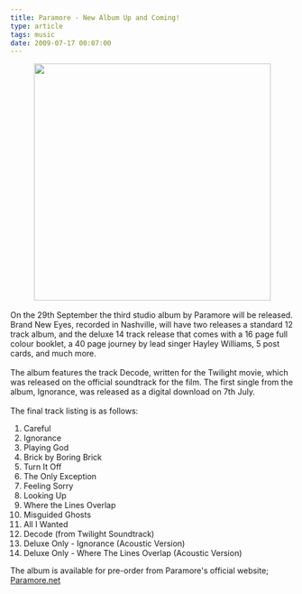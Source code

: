 ```yaml
---
title: Paramore - New Album Up and Coming!
type: article
tags: music
date: 2009-07-17 00:07:00
---
```

<div class="separator" style="clear:both;text-align:center;"><a href="http://img189.imageshack.us/img189/6617/bnefinal211024x1024.jpg" style="margin-left:1em;margin-right:1em;"><img border="0" height="420" src="http://img189.imageshack.us/img189/6617/bnefinal211024x1024.jpg" width="420" /></a></div><br />On the 29th September the third studio album by Paramore will be released.  Brand New Eyes, recorded in Nashville, will have two releases a standard 12 track album, and the deluxe 14 track release that comes with a 16 page full colour booklet, a 40 page journey by lead singer Hayley Williams, 5 post cards, and much more.<br /><br />The album features the track Decode, written for the Twilight movie, which was released on the official soundtrack for the film.  The first single from the album, Ignorance, was released as a digital download on 7th July.<br /><br />The final track listing is as follows:<br /><ol><li>Careful</li><li>Ignorance</li><li>Playing God</li><li>Brick by Boring Brick</li><li>Turn It Off</li><li>The Only Exception</li><li>Feeling Sorry</li><li>Looking Up</li><li>Where the Lines Overlap</li><li>Misguided Ghosts</li><li>All I Wanted</li><li>Decode (from Twilight Soundtrack)</li><li>Deluxe Only - Ignorance (Acoustic Version)</li><li>Deluxe Only - Where The Lines Overlap (Acoustic Version)<br /></li></ol>The album is available for pre-order from Paramore's official website; <a href="http://www.paramore.net/">Paramore.net</a><div class="blogger-post-footer"><img width='1' height='1' src='https://blogger.googleusercontent.com/tracker/31453821-1224546223272471124?l=www.jamesdoc.co.uk' alt='' /></div>
